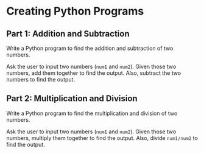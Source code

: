 # Creating Python Programs

## Part 1: Addition and Subtraction

Write a Python program to find the addition and subtraction of two numbers.

Ask the user to input two numbers (`num1` and `num2`). Given those two numbers, add them together to find the output. Also, subtract the two numbers to find the output.

## Part 2: Multiplication and Division

Write a Python program to find the multiplication and division of two numbers.

Ask the user to input two numbers (`num1` and `num2`). Given those two numbers, multiply them together to find the output. Also, divide `num1/num2` to find the output.
